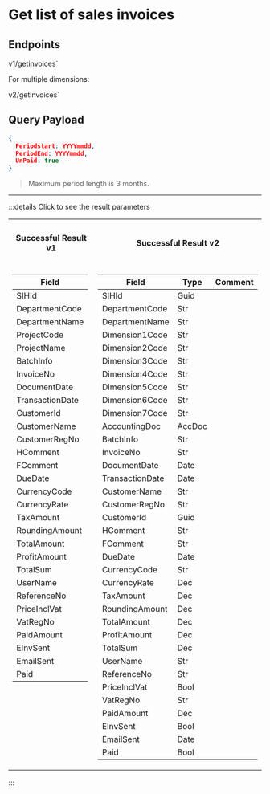 # Get list of sales invoices

## Endpoints

<!--@include: @/dist/md/api_url.md-->v1/getinvoices`

For multiple dimensions:

<!--@include: @/dist/md/api_url.md-->v2/getinvoices`

## Query Payload
```json
{ 
  Periodstart: YYYYmmdd, 
  PeriodEnd: YYYYmmdd,
  UnPaid: true 
}
```

> Maximum period length is 3 months.
---
:::details Click to see the result parameters
<table>
<tr><th><h4>Successful Result v1</h4></th><th><h4>Successful Result v2</h4></th></tr>
<tr><td style="vertical-align: top;">

|Field|
|-----|
|SIHId|
|DepartmentCode|
|DepartmentName|
|ProjectCode|
|ProjectName|
|BatchInfo|
|InvoiceNo|
|DocumentDate|
|TransactionDate|
|CustomerId|
|CustomerName|
|CustomerRegNo|
|HComment|
|FComment|
|DueDate|
|CurrencyCode|
|CurrencyRate|
|TaxAmount|
|RoundingAmount|
|TotalAmount|
|ProfitAmount|
|TotalSum|
|UserName|
|ReferenceNo|
|PriceInclVat|
|VatRegNo|
|PaidAmount|
|EInvSent|
|EmailSent|
|Paid|

</td><td style="vertical-align: top;">

| Field            | Type    | Comment         |
|------------------|---------|-----------------|
| SIHId            | Guid    |                 |
| DepartmentCode   | Str     |                 |
| DepartmentName   | Str     |                 |
| Dimension1Code   | Str     |                 |
| Dimension2Code   | Str     |                 |
| Dimension3Code   | Str     |                 |
| Dimension4Code   | Str     |                 |
| Dimension5Code   | Str     |                 |
| Dimension6Code   | Str     |                 |
| Dimension7Code   | Str     |                 |
| AccountingDoc    | AccDoc  |                 |
| BatchInfo        | Str     |                 |
| InvoiceNo        | Str     |                 |
| DocumentDate     | Date    |                 |
| TransactionDate  | Date    |                 |
| CustomerName     | Str     |                 |
| CustomerRegNo    | Str     |                 |
| CustomerId       | Guid    |                 |
| HComment         | Str     |                 |
| FComment         | Str     |                 |
| DueDate          | Date    |                 |
| CurrencyCode     | Str     |                 |
| CurrencyRate     | Dec     |                 |
| TaxAmount        | Dec     |                 |
| RoundingAmount   | Dec     |                 |
| TotalAmount      | Dec     |                 |
| ProfitAmount     | Dec     |                 |
| TotalSum         | Dec     |                 |
| UserName         | Str     |                 |
| ReferenceNo      | Str     |                 |
| PriceInclVat     | Bool    |                 |
| VatRegNo         | Str     |                 |
| PaidAmount       | Dec     |                 |
| EInvSent         | Bool    |                 |
| EmailSent        | Date    |                 |
| Paid             | Bool    |                 |

</td></tr> </table>
:::
